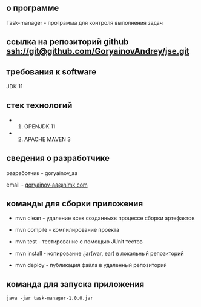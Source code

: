 ## о программе
Task-manager - программа для контроля выполнения задач
## ссылка на репозиторий github  [ssh://git@github.com/GoryainovAndrey/jse.git](url)
## требования к software
JDK 11
## стек технологий

- 1. OPENJDK 11

- 2. APACHE MAVEN 3
## сведения о разработчике

разработчик - goryainov_aa

email       - [goryainov-aa@nlmk.com](url)
## команды для сборки приложения

- mvn clean   - удаление всех созданныхв процессе сборки артефактов

- mvn compile - компилирование проекта

- mvn test    - тестирование с помощью JUnit тестов

- mvn install - копирование .jar(war, ear) в локальный репозиторий

- mvn deploy  - публикация файла в удаленный репозиторий
## команда для запуска приложения
`java -jar task-manager-1.0.0.jar`